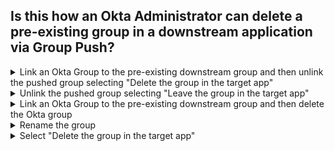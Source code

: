 ## Is this how an Okta Administrator can delete a pre-existing group in a downstream application via Group Push?

<details>
  <summary>Link an Okta Group to the pre-existing downstream group and then unlink the pushed group selecting "Delete the group in the target app"</summary>
<p>
  Yes
</p>
</details>

<details>
  <summary>Unlink the pushed group selecting "Leave the group in the target app" </summary>
<p>
  No
</p>
</details>


<details>
  <summary>Link an Okta Group to the pre-existing downstream group and then delete the Okta group</summary>
<p>
  Yes
</p>
</details>


<details>
  <summary>Rename the group</summary>
<p></p>
  No
</p>
</details>


<details>
  <summary>Select "Delete the group in the target app"</summary>
<p>
  No
</p>
</details>
